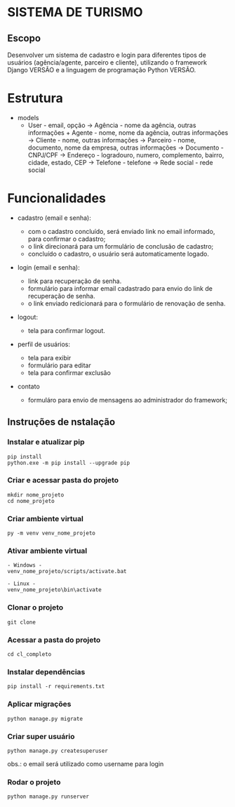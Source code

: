 # SISTEMA DE TURISMO

## Escopo
Desenvolver um sistema de cadastro e login para diferentes tipos de usuários (agência/agente, parceiro e cliente), utilizando o framework Django VERSÃO e a linguagem de programação Python VERSÃO.

# Estrutura

* models
    - User - email, opção
        -> Agência - nome da agência, outras informações
            + Agente - nome, nome da agência, outras informações
        -> Cliente - nome, outras informações
        -> Parceiro - nome, documento, nome da empresa, outras informações
        -> Documento - CNPJ/CPF
        -> Endereço - logradouro, numero, complemento, bairro, cidade, estado, CEP
        -> Telefone - telefone
        -> Rede social - rede social

# Funcionalidades

* cadastro (email e senha):
	- com o cadastro concluído, será enviado link no email informado, para confirmar o cadastro;
	- o link direcionará para um formulário de conclusão de cadastro;
	- concluído o cadastro, o usuário será automaticamente logado.
* login (email e senha):
	- link para recuperação de senha.
	- formulário para informar email cadastrado para envio do link de recuperação de senha.
	- o link enviado redicionará para o formulário de renovação de senha.
* logout:
	- tela para confirmar logout.

* perfil de usuários:
	- tela para exibir
	- formulário para editar
	- tela para confirmar exclusão

* contato
	- formuláro para envio de mensagens ao administrador do framework;


## Instruções de nstalação

### Instalar e atualizar pip

```
pip install
python.exe -m pip install --upgrade pip
```


### Criar e acessar pasta do projeto

```
mkdir nome_projeto
cd nome_projeto
```


### Criar ambiente virtual

```
py -m venv venv_nome_projeto
```


### Ativar ambiente virtual

```
- Windows -
venv_nome_projeto/scripts/activate.bat

- Linux -
venv_nome_projeto\bin\activate
```


### Clonar o projeto

```
git clone 
```


### Acessar a pasta do projeto

```
cd cl_completo
```

### Instalar dependências

```
pip install -r requirements.txt
```


### Aplicar migrações

```
python manage.py migrate
```


### Criar super usuário

```
python manage.py createsuperuser
```

obs.: o email será utilizado como username para login


### Rodar o projeto

```
python manage.py runserver
```
